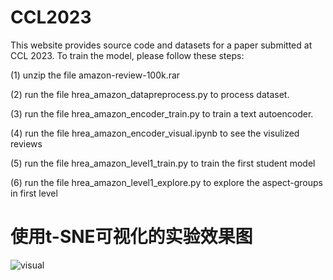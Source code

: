 # CCL2023

This website provides source code and datasets for a paper submitted at CCL 2023. To train the model, please follow these steps:

(1) unzip the file amazon-review-100k.rar

(2) run the file hrea_amazon_datapreprocess.py to process dataset.

(3) run the file hrea_amazon_encoder_train.py to train a text autoencoder.

(4) run the file hrea_amazon_encoder_visual.ipynb to see the visulized reviews

(5) run the file hrea_amazon_level1_train.py to train the first student model

(6) run the file hrea_amazon_level1_explore.py to explore the aspect-groups in first level

# 使用t-SNE可视化的实验效果图
![visual](https://user-images.githubusercontent.com/130581857/231504050-030e2eb6-03ca-4aae-a3f4-3c536ee36d68.png)
